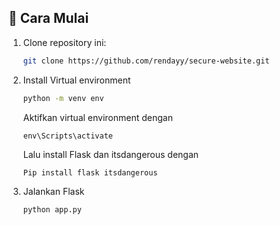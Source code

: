## 🔧 Cara Mulai
1. Clone repository ini:
   ```bash
   git clone https://github.com/rendayy/secure-website.git

2. Install Virtual environment
    ```bash
    python -m venv env
    ```
    Aktifkan virtual environment dengan
    ```
    env\Scripts\activate
    ```
    Lalu install Flask dan itsdangerous dengan
    ```
    Pip install flask itsdangerous
    ```
3. Jalankan Flask
   ```
   python app.py
   ```
